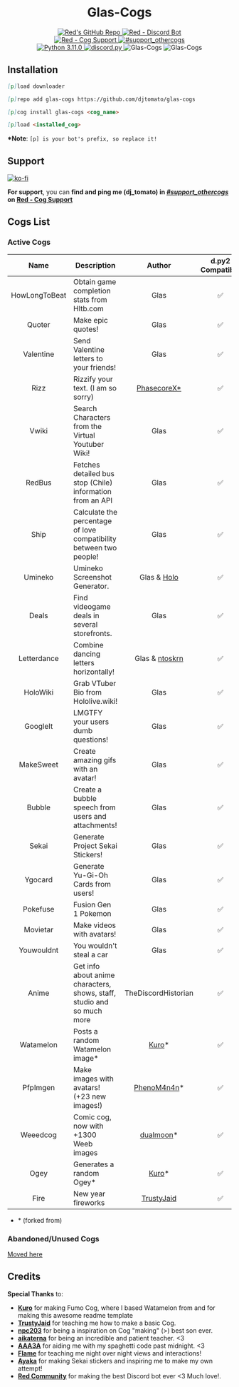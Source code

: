 <h1 align="center">Glas-Cogs</h1>

<div align="center">
  <a href="https://github.com/Cog-Creators/Red-DiscordBot">
    <img src="https://img.shields.io/badge/Red--DiscordBot-v3.5.5-cb533f?style=for-the-badge&logo=github&link=https://github.com/Cog-Creators/Red-DiscordBot" alt="Red's GitHub Repo">
  </a>
  <a href="https://discord.gg/red">
    <img src="https://img.shields.io/badge/Red%20--%20Discord%20Bot-Join-cb533f?style=for-the-badge&logo=discord&link=https://discord.gg/red" alt="Red - Discord Bot">
  </a>
  <br>
  <a href="https://discord.gg/GET4DVk">
    <img src="https://img.shields.io/badge/Red%20--%20Cog%20Support-Join-cb533f?style=for-the-badge&logo=discord&link=https://discord.gg/GET4DVk" alt="Red - Cog Support">
  </a>
  <a href="https://discord.com/channels/240154543684321280/240212783503900673">
    <img src="https://img.shields.io/badge/%23support__othercogs-Go%20To%20Channel-cb533f?style=for-the-badge&logo=discord&link=https://discord.com/channels/240154543684321280/240212783503900673" alt="#support_othercogs">
  </a>
  <br>
  <a href="https://www.python.org">
    <img src="https://img.shields.io/badge/python-v3.11.0-blue?style=for-the-badge&logo=python" alt="Python 3.11.0">
  </a>
  <a href="https://github.com/Rapptz/discord.py">
    <img src="https://img.shields.io/badge/discord.py-v2.3.2-blue?style=for-the-badge&logo=github" alt="discord.py">
  </a>
  <img src="https://i.imgur.com/58WLcni.png" alt="Glas-Cogs"> <!--width=827 height=323-->
  <img src="https://i.imgur.com/Wqx7rFH.jpeg" alt="Glas-Cogs"> <!--width=827 height=323-->
</div>

## Installation

<!-- So you can copy and paste it one by one :D -->

```md
[p]load downloader
```

```md
[p]repo add glas-cogs https://github.com/djtomato/glas-cogs
```

```md
[p]cog install glas-cogs <cog_name>
```

```md
[p]load <installed_cog>
```

**\*Note**: `[p] is your bot's prefix, so replace it!`

## Support

[![ko-fi](https://ko-fi.com/img/githubbutton_sm.svg)](https://ko-fi.com/F2F6RDZ1A)

**For support**, you can **find and ping me (dj_tomato) in [_#support_othercogs_](https://discord.com/channels/240154543684321280/240212783503900673) on [Red - Cog Support](https://discord.gg/GET4DVk)**

## Cogs List

### Active Cogs

|    Name    | Description                                        |                          Author                          | d.py2 Compatible |
| :--------: | -------------------------------------------------- | :------------------------------------------------------: | :--------------: |
|   HowLongToBeat   | Obtain game completion stats from Hltb.com |                           Glas                           |        ✅        |
|   Quoter   | Make epic quotes!|                           Glas                           |        ✅        |
|   Valentine   | Send Valentine letters to your friends!|                           Glas                           |        ✅        |
|   Rizz   | Rizzify your text. (I am so sorry) |                           [PhasecoreX*](https://github.com/PhasecoreX/PCXCogs)                            |        ✅        |
|   Vwiki   | Search Characters from the Virtual Youtuber Wiki! |                           Glas                           |        ✅        |
|   RedBus    | Fetches detailed bus stop (Chile) information from an API                   |                           Glas                           |        ✅        |
|   Ship    | Calculate the percentage of love compatibility between two people!                   |                           Glas                           |        ✅        |
|   Umineko   | Umineko Screenshot Generator. |                           Glas & [Holo](https://github.com/hollowstrawberry)                     |        ✅        |
|   Deals   | Find videogame deals in several storefronts. |                           Glas                           |        ✅        |
|   Letterdance   | Combine dancing letters horizontally! |                      Glas & [ntoskrn](https://github.com/ntoskrn/letterdance)                          |        ✅  
|   HoloWiki   | Grab VTuber Bio from Hololive.wiki! |                           Glas                           |        ✅        |
|   GoogleIt   | LMGTFY your users dumb questions! |                           Glas                           |        ✅        |
|   MakeSweet   | Create amazing gifs with an avatar! |                           Glas                           |        ✅        |
|   Bubble   | Create a bubble speech from users and attachments! |                           Glas                           |        ✅        |
|   Sekai    | Generate Project Sekai Stickers!                   |                           Glas                           |        ✅        |
|  Ygocard   | Generate Yu-Gi-Oh Cards from users!                |                           Glas                           |        ✅        |
|  Pokefuse  | Fusion Gen 1 Pokemon                               |                           Glas                           |        ✅        |
|  Movietar  | Make videos with avatars!                          |                           Glas                           |        ✅        |
| Youwouldnt | You wouldn't steal a car                           |                           Glas                           |        ✅        |
| Anime  | Get info about anime characters, shows, staff, studio and so much more  |   TheDiscordHistorian                           |        ✅        |
| Watamelon  | Posts a random Watamelon image\*                   |     [Kuro](https://github.com/Kuro-Rui/Kuro-Cogs)\*      |        ✅        |
|  PfpImgen  | Make images with avatars! (+23 new images!)        | [PhenoM4n4n](https://github.com/phenom4n4n/phen-cogs/)\* |        ✅        |
|  Weeedcog  | Comic cog, now with +1300 Weeb images              |    [dualmoon](https://github.com/dualmoon/Cogs.v3)\*     |        ✅        |
|    Ogey    | Generates a random Ogey\*                          |     [Kuro](https://github.com/Kuro-Rui/Kuro-Cogs)\*      |        ✅        |
|    Fire    | New year fireworks                                 | [TrustyJaid](https://github.com/TrustyJAID/Trusty-cogs/) |        ✅        |

- \* (forked from)

### Abandoned/Unused Cogs
[Moved here](https://github.com/DJTOMATO/glas-unused-cogs)

## Credits

**Special Thanks** to:

- [**Kuro**](https://github.com/Kuro-Rui/Kuro-Cogs) for making Fumo Cog, where I based Watamelon from and for making this awesome readme template
- [**TrustyJaid**](https://github.com/TrustyJAID/Trusty-cogs/) for teaching me how to make a basic Cog.
- [**npc203**](https://github.com/npc203/npc-cogs) for being a inspiration on Cog "making" (>) best son ever.
- [**aikaterna**](https://github.com/aikaterna/aikaterna-cogs) for being an incredible and patient teacher. <3
- [**AAA3A**](https://github.com/AAA3A-AAA3A/AAA3A-cogs) for aiding me with my spaghetti code past midnight. <3
- [**Flame**](https://github.com/Flame442/FlameCogs) for teaching me night over night views and interactions!
- [**Ayaka**](https://github.com/TheOriginalAyaka) for making Sekai stickers and inspiring me to make my own attempt!
- **[Red Community](https://discord.gg/red)** for making the best Discord bot ever <3 Much love!.
